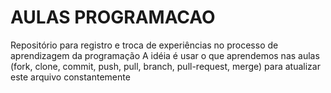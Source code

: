 # AULAS PROGRAMACAO
 Repositório para registro e troca de experiências no processo de aprendizagem da programação
 A idéia é usar o que aprendemos nas aulas (fork, clone, commit, push, pull, branch, pull-request, merge) para atualizar este arquivo constantemente
